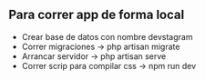## Para correr app de forma local

- Crear base de datos con nombre devstagram
- Correr migraciones -> php artisan migrate
- Arrancar servidor -> php artisan serve
- Correr scrip para compilar css -> npm run dev
